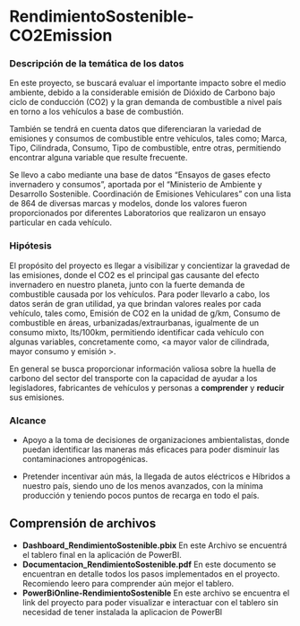 # RendimientoSostenible-CO2Emission

### Descripción de la temática de los datos
En este proyecto, se buscará evaluar el importante impacto sobre el medio
ambiente, debido a la considerable emisión de Dióxido de Carbono bajo ciclo de
conducción (CO2) y la gran demanda de combustible a nivel país en torno a los
vehículos a base de combustión.

También se tendrá en cuenta datos que diferenciaran la variedad de emisiones y
consumos de combustible entre vehículos, tales como; Marca, Tipo, Cilindrada,
Consumo, Tipo de combustible, entre otras, permitiendo encontrar alguna variable
que resulte frecuente.

Se llevo a cabo mediante una base de datos “Ensayos de gases efecto
invernadero y consumos”, aportada por el “Ministerio de Ambiente y Desarrollo
Sostenible. Coordinación de Emisiones Vehiculares” con una lista de 864 de
diversas marcas y modelos, donde los valores fueron proporcionados por
diferentes Laboratorios que realizaron un ensayo particular en cada vehículo.

### Hipótesis
El propósito del proyecto es llegar a visibilizar y concientizar la gravedad de las
emisiones, donde el CO2 es el principal gas causante del efecto invernadero en
nuestro planeta, junto con la fuerte demanda de combustible causada por los
vehículos. Para poder llevarlo a cabo, los datos serán de gran utilidad, ya que
brindan valores reales por cada vehículo, tales como, Emisión de CO2 en la
unidad de g/km, Consumo de combustible en áreas, urbanizadas/extraurbanas,
igualmente de un consumo mixto, lts/100km, permitiendo identificar cada vehículo
con algunas variables, concretamente como, <a mayor valor de cilindrada, mayor
consumo y emisión >.

En general se busca proporcionar información valiosa sobre la huella de carbono
del sector del transporte con la capacidad de ayudar a los legisladores, fabricantes
de vehículos y personas a **comprender** y **reducir** sus emisiones.

### Alcance
- Apoyo a la toma de decisiones de organizaciones ambientalistas, donde puedan
identificar las maneras más eficaces para poder disminuir las contaminaciones
antropogénicas.

- Pretender incentivar aún más, la llegada de autos eléctricos e Híbridos a nuestro
país, siendo uno de los menos avanzados, con la mínima producción y teniendo
pocos puntos de recarga en todo el país.

## Comprensión de archivos

- **Dashboard_RendimientoSostenible.pbix** En este Archivo se encuentrá el tablero final en la aplicación de PowerBI.
- **Documentacion_RendimientoSostenible.pdf** En este documento se encuentran en detalle todos los pasos implementados en el proyecto. Recomiendo leero para comprender aún mejor el tablero.
- **PowerBiOnline-RendimientoSostenible** En este archivo se encuentra el link del proyecto para poder visualizar e interactuar con el tablero sin necesidad de tener instalada la aplicacion de PowerBI 
